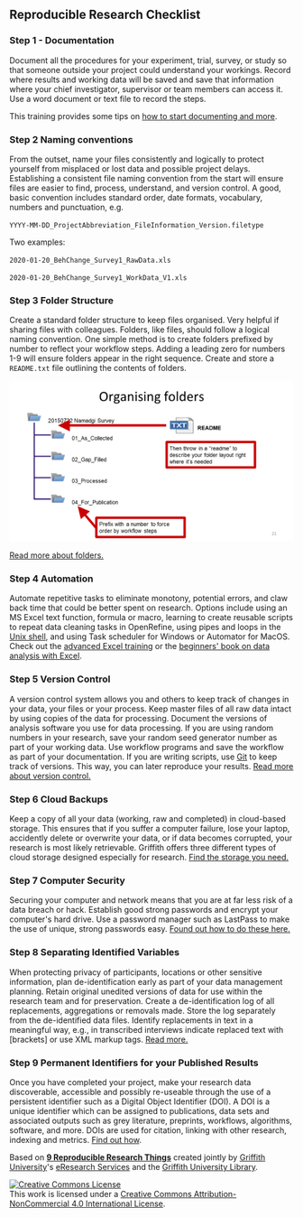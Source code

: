 ## Reproducible Research Checklist

### Step 1 - Documentation

Document all the procedures for your experiment, trial, survey, or study so that someone outside your project could understand your workings.  Record where results and working data will be saved and save that information where your chief investigator, supervisor or team members can access it.  Use a word document or text file to record the steps.  

This training provides some tips on [how to start documenting and more](https://www.cessda.eu/Training/Training-Resources/Library/Data-Management-Expert-Guide/2.-Organise-Document/Documentation-and-metadata).

### Step 2 Naming conventions

From the outset, name your files consistently and logically to protect yourself from misplaced or lost data and possible project delays. Establishing a consistent file naming convention from the start will ensure files are easier to find, process, understand, and version control. A good, basic convention includes standard order, date formats, vocabulary, numbers and punctuation, e.g.

`YYYY-MM-DD_ProjectAbbreviation_FileInformation_Version.filetype`

Two examples:

`2020-01-20_BehChange_Survey1_RawData.xls`

`2020-01-20_BehChange_Survey1_WorkData_V1.xls`

### Step 3 Folder Structure

Create a standard folder structure to keep files organised. Very helpful if sharing files with colleagues. Folders, like files, should follow a logical naming convention.  One simple method is to create folders prefixed by number to reflect your workflow steps. Adding a leading zero for numbers 1-9 will ensure folders appear in the right sequence. Create and store a `README.txt` file outlining the contents of folders.

![How to organise folders](folder-org.png)


[Read more about folders.](https://guereslib.github.io/Reproducible-Research-Things/Step3FolderStruct)


### Step 4 Automation

Automate repetitive tasks to eliminate monotony, potential errors, and claw back time that could be better spent on research. Options include using an MS Excel text function, formula or macro, learning to create reusable scripts to repeat data cleaning tasks in OpenRefine, using pipes and loops in the [Unix shell](https://swcarpentry.github.io/shell-novice/), and using Task scheduler for Windows or Automator for MacOS. Check out the [advanced Excel training](http://librarycatalogue.griffith.edu.au/record=b2768540~S1) or the [beginners' book on data analysis with Excel](http://librarycatalogue.griffith.edu.au/record=b2681940~S).

### Step 5 Version Control

A version control system allows you and others to keep track of changes in your data, your files or your process. Keep master files of all raw data intact by using copies of the data for processing. Document the versions of analysis software you use for data processing. If you are using random numbers in your research, save your random seed generator number as part of your working data. Use workflow programs and save the workflow as part of your documentation. If you are writing scripts, use [Git](https://git-scm.com/) to keep track of versions. This way, you can later reproduce your results. [Read more about version control.](https://guereslib.github.io/Reproducible-Research-Things/Step5Version)

### Step 6 Cloud Backups

Keep a copy of all your data (working, raw and completed) in cloud-based storage. This ensures that if you suffer a computer failure, lose your laptop, accidently delete or overwrite your data, or if data becomes corrupted, your research is most likely retrievable. Griffith offers three different types of cloud storage designed especially for research. [Find the storage you need.](https://guereslib.github.io/Reproducible-Research-Things/Step6CloudBackup)

### Step 7 Computer Security 

Securing your computer and network means that you are at far less risk of a data breach or hack. Establish good strong passwords and encrypt your computer's hard drive.  Use a password manager such as LastPass to make the use of unique, strong passwords easy. [Found out how to do these here.](https://guereslib.github.io/Reproducible-Research-Things/Step7CompSecurity)

### Step 8 Separating Identified Variables

When protecting privacy of participants, locations or other sensitive information, plan de-identification early as part of your data management planning. Retain original unedited versions of data for use within the research team and for preservation. Create a de-identification log of all replacements, aggregations or removals made.  Store the log separately from the de-identified data files.   Identify replacements in text in a meaningful way, e.g., in transcribed interviews indicate replaced text with [brackets] or use XML markup tags. [Read more.](https://guereslib.github.io/Reproducible-Research-Things/Step8SepId)

### Step 9 Permanent Identifiers for your Published Results

Once you have completed your project, make your research data discoverable, accessible and possibly re-useable through the use of a persistent identifier such as a Digital Object Identifier (DOI). A DOI is a unique identifier which can be assigned to publications, data sets and associated outputs such as grey literature, preprints, workflows, algorithms, software, and more. DOIs are used for citation, linking with other research, indexing and metrics. [Find out how](https://guereslib.github.io/Reproducible-Research-Things/Step9Identifiers).

Based on [**9 Reproducible Research Things**](https://guereslib.github.io/Reproducible-Research-Things/) created jointly by [Griffith University](https://www.griffith.edu.au/)'s [eResearch Services](https://www.griffith.edu.au/eresearch-services) and the [Griffith University Library](https://www.griffith.edu.au/library).


<a rel="license" href="http://creativecommons.org/licenses/by-nc/4.0/"><img alt="Creative Commons License" style="border-width:0" src="https://i.creativecommons.org/l/by-nc/4.0/88x31.png" /></a><br />This work is licensed under a <a rel="license" href="http://creativecommons.org/licenses/by-nc/4.0/">Creative Commons Attribution-NonCommercial 4.0 International License</a>.


